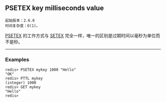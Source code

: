 ## PSETEX key milliseconds value

    起始版本：2.6.0
    时间复杂度：O(1)。

[PSETEX](PSETEX.md) 的工作方式与 [SETEX](SETEX.md) 完全一样，唯一的区别是过期时间以毫秒为单位而不是秒。

---

### Examples

```
redis> PSETEX mykey 1000 "Hello"
"OK"
redis> PTTL mykey
(integer) 1000
redis> GET mykey
"Hello"
redis> 
```